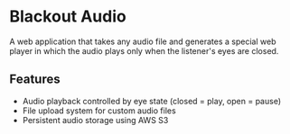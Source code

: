 # Blackout Audio

A web application that takes any audio file and generates a special web player in which the audio plays only when the listener's eyes are closed.

## Features

- Audio playback controlled by eye state (closed = play, open = pause)
- File upload system for custom audio files
- Persistent audio storage using AWS S3
